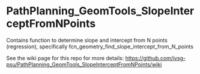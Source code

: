 # PathPlanning_GeomTools_SlopeInterceptFromNPoints
Contains function to determine slope and intercept from N points (regression), specifically fcn_geometry_find_slope_intercept_from_N_points

See the wiki page for this repo for more details: https://github.com/ivsg-psu/PathPlanning_GeomTools_SlopeInterceptFromNPoints/wiki
